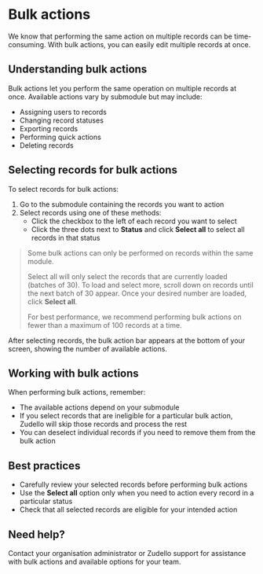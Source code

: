 # Bulk actions

We know that performing the same action on multiple records can be time-consuming. With bulk actions, you can easily edit multiple records at once.

## Understanding bulk actions

Bulk actions let you perform the same operation on multiple records at once. Available actions vary by submodule but may include:

- Assigning users to records
- Changing record statuses  
- Exporting records
- Performing quick actions  
- Deleting records

## Selecting records for bulk actions 

To select records for bulk actions:

1. Go to the submodule containing the records you want to action
2. Select records using one of these methods:
   - Click the checkbox to the left of each record you want to select
   - Click the three dots next to **Status** and click **Select all** to select all records in that status

> Some bulk actions can only be performed on records within the same module.
> 
> Select all will only select the records that are currently loaded (batches of 30). To load and select more, scroll down on records until the next batch of 30 appear. Once your desired number are loaded, click **Select all**.
> 
> For best performance, we recommend performing bulk actions on fewer than a maximum of 100 records at a time.

After selecting records, the bulk action bar appears at the bottom of your screen, showing the number of available actions.

## Working with bulk actions

When performing bulk actions, remember:

- The available actions depend on your submodule
- If you select records that are ineligible for a particular bulk action, Zudello will skip those records and process the rest
- You can deselect individual records if you need to remove them from the bulk action

## Best practices

- Carefully review your selected records before performing bulk actions
- Use the **Select all** option only when you need to action every record in a particular status
- Check that all selected records are eligible for your intended action

## Need help?

Contact your organisation administrator or Zudello support for assistance with bulk actions and available options for your team.